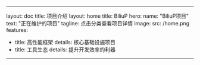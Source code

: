 <!-- 介绍 -->   


---
layout: doc
title: 项目介绍
layout: home
title: BiliuP
hero:
  name: "BiliuP项目"
  text: "正在维护的项目"
  tagline: 点击分类查看项目详情
  image:
    src: /home.png
features:
  - title: 高性能框架
    details: 核心基础设施项目
  - title: 工具生态
    details: 提升开发效率的利器
---
